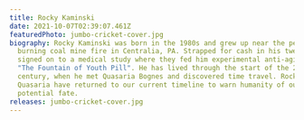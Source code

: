 ```yaml
---
title: Rocky Kaminski
date: 2021-10-07T02:39:07.461Z
featuredPhoto: jumbo-cricket-cover.jpg
biography: Rocky Kaminski was born in the 1980s and grew up near the perpetually
  burning coal mine fire in Centralia, PA. Strapped for cash in his twenties, he
  signed on to a medical study where they fed him experimental anti-aging drugs,
  "The Fountain of Youth Pill". He has lived through the start of the 22nd
  century, when he met Quasaria Bognes and discovered time travel. Rocky and
  Quasaria have returned to our current timeline to warn humanity of our
  potential fate.
releases: jumbo-cricket-cover.jpg
---
```

